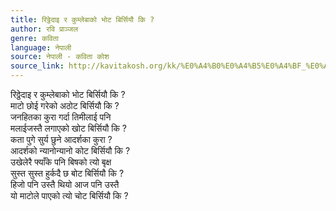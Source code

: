 ```yaml
---
title: रिठ्ठेदाइ र कुम्लेबाको भोट बिर्सियौ कि ?
author: रवि प्राञ्जल
genre: कविता
language: नेपाली
source: नेपाली - कविता कोश
source_link: http://kavitakosh.org/kk/%E0%A4%B0%E0%A4%B5%E0%A4%BF_%E0%A4%AA%E0%A5%8D%E0%A4%B0%E0%A4%BE%E0%A4%9E%E0%A5%8D%E0%A4%9C%E0%A4%B2
---
```


रिठ्ठेदाइ र कुम्लेबाको भोट बिर्सियौ कि ?  
माटो छोई गरेको अठोट बिर्सियौ कि ?  
जनहितका कुरा गर्दा तिमीलाई पनि  
मलाईजस्तै लगाएको खोट बिर्सियौ कि ?  
कता पुगे सुर्य छुने आदर्शका कुरा ?  
आदर्शको न्यानोन्यानो कोट बिर्सियौ कि ?  
उखेलेरै फ्याँके पनि बिषको त्यो बृक्ष  
सुस्त सुस्त हुर्कदै छ बोट बिर्सियौ कि ?  
हिजो पनि उस्तै थियो आज पनि उस्तै  
यो माटोले पाएको त्यो चोट बिर्सियौ कि ?
